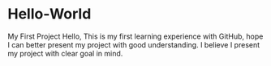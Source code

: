 # Hello-World
My First Project
Hello, This is my first learning experience with GitHub, hope I can better present my project with good understanding. 
I believe I present my project with clear goal in mind. 
